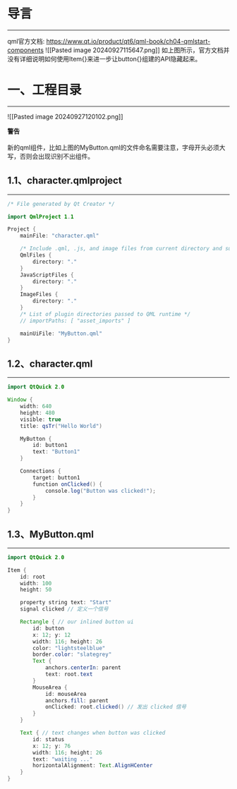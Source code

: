 # 导言
---
qml官方文档: https://www.qt.io/product/qt6/qml-book/ch04-qmlstart-components
![[Pasted image 20240927115647.png]]
如上图所示，官方文档并没有详细说明如何使用Item{}来进一步让button{}组建的API隐藏起来。

# 一、工程目录
---
![[Pasted image 20240927120102.png]]

<div class="warning">
<strong>警告</strong><br><br>新的qml组件，比如上图的MyButton.qml的文件命名需要注意，字母开头必须大写，否则会出现识别不出组件。
</div>

## 1.1、character.qmlproject
---
```java
/* File generated by Qt Creator */

import QmlProject 1.1

Project {
    mainFile: "character.qml"

    /* Include .qml, .js, and image files from current directory and subdirectories */
    QmlFiles {
        directory: "."
    }
    JavaScriptFiles {
        directory: "."
    }
    ImageFiles {
        directory: "."
    }
    /* List of plugin directories passed to QML runtime */
    // importPaths: [ "asset_imports" ]

    mainUiFile: "MyButton.qml"
}

```
## 1.2、character.qml
---
```java
import QtQuick 2.0

Window {
    width: 640
    height: 480
    visible: true
    title: qsTr("Hello World")

    MyButton {
        id: button1
        text: "Button1"
    }

    Connections {
        target: button1
        function onClicked() {
            console.log("Button was clicked!");
        }
    }
}

```

## 1.3、MyButton.qml
---
```java
import QtQuick 2.0

Item {
    id: root
    width: 100
    height: 50

    property string text: "Start"
    signal clicked // 定义一个信号

    Rectangle { // our inlined button ui
        id: button
        x: 12; y: 12
        width: 116; height: 26
        color: "lightsteelblue"
        border.color: "slategrey"
        Text {
            anchors.centerIn: parent
            text: root.text
        }
        MouseArea {
            id: mouseArea
            anchors.fill: parent
            onClicked: root.clicked() // 发出 clicked 信号
        }
    }

    Text { // text changes when button was clicked
        id: status
        x: 12; y: 76
        width: 116; height: 26
        text: "waiting ..."
        horizontalAlignment: Text.AlignHCenter
    }
}
```







